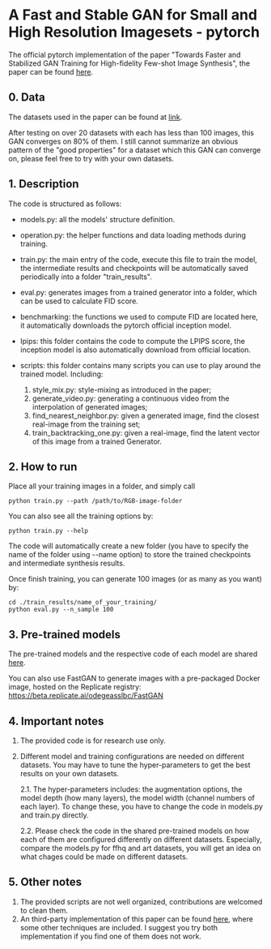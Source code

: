 # A Fast and Stable GAN for Small and High Resolution Imagesets - pytorch
The official pytorch implementation of the paper "Towards Faster and Stabilized GAN Training for High-fidelity Few-shot Image Synthesis", the paper can be found [here](https://arxiv.org/abs/2101.04775).

## 0. Data
The datasets used in the paper can be found at [link](https://drive.google.com/file/d/1aAJCZbXNHyraJ6Mi13dSbe7pTyfPXha0/view?usp=sharing). 

After testing on over 20 datasets with each has less than 100 images, this GAN converges on 80% of them.
I still cannot summarize an obvious pattern of the "good properties" for a dataset which this GAN can converge on, please feel free to try with your own datasets.
 

## 1. Description
The code is structured as follows:
* models.py: all the models' structure definition.

* operation.py: the helper functions and data loading methods during training.

* train.py: the main entry of the code, execute this file to train the model, the intermediate results and checkpoints will be automatically saved periodically into a folder "train_results".

* eval.py: generates images from a trained generator into a folder, which can be used to calculate FID score.

* benchmarking: the functions we used to compute FID are located here, it automatically downloads the pytorch official inception model. 

* lpips: this folder contains the code to compute the LPIPS score, the inception model is also automatically download from official location.

* scripts: this folder contains many scripts you can use to play around the trained model. Including: 
    1. style_mix.py: style-mixing as introduced in the paper;
    2. generate_video.py: generating a continuous video from the interpolation of generated images;
    3. find_nearest_neighbor.py: given a generated image, find the closest real-image from the training set;
    4. train_backtracking_one.py: given a real-image, find the latent vector of this image from a trained Generator.

## 2. How to run
Place all your training images in a folder, and simply call
```
python train.py --path /path/to/RGB-image-folder
```
You can also see all the training options by:
```
python train.py --help
```
The code will automatically create a new folder (you have to specify the name of the folder using --name option) to store the trained checkpoints and intermediate synthesis results.

Once finish training, you can generate 100 images (or as many as you want) by:
```
cd ./train_results/name_of_your_training/
python eval.py --n_sample 100 
```

## 3. Pre-trained models
The pre-trained models and the respective code of each model are shared [here](https://drive.google.com/drive/folders/1nCpr84nKkrs9-aVMET5h8gqFbUYJRPLR?usp=sharing).

You can also use FastGAN to generate images with a pre-packaged Docker image, hosted on the Replicate registry: https://beta.replicate.ai/odegeasslbc/FastGAN

## 4. Important notes
1. The provided code is for research use only.
2. Different model and training configurations are needed on different datasets. You may have to tune the hyper-parameters to get the best results on your own datasets. 

    2.1. The hyper-parameters includes: the augmentation options, the model depth (how many layers), the model width (channel numbers of each layer). To change these, you have to change the code in models.py and train.py directly. 
    
    2.2. Please check the code in the shared pre-trained models on how each of them are configured differently on different datasets. Especially, compare the models.py for ffhq and art datasets, you will get an idea on what chages could be made on different datasets.

## 5. Other notes
1. The provided scripts are not well organized, contributions are welcomed to clean them.
2.  An third-party implementation of this paper can be found [here](https://github.com/lucidrains/lightweight-gan), where some other techniques are included. I suggest you try both implementation if you find one of them does not work. 
